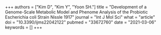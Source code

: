 +++
authors = ["Kim D", "Kim Y", "Yoon SH."]
title = "Development of a Genome-Scale Metabolic Model and Phenome Analysis of the Probiotic Escherichia coli Strain Nissle 1917"
journal = "Int J Mol Sci"
what = "article"
doi = "10.3390/ijms22042122"
pubmed = "33672760"
date = "2021-03-06"
keywords = []
+++

